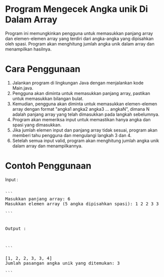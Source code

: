 # Program Mengecek Angka unik Di Dalam Array
Program ini memungkinkan pengguna untuk memasukkan panjang array dan elemen-elemen array yang terdiri dari angka-angka yang dipisahkan oleh spasi. 
Program akan menghitung jumlah angka unik dalam array dan menampilkan hasilnya.

# Cara Penggunaan
1. Jalankan program di lingkungan Java dengan menjalankan kode Main.java.
2. Pengguna akan diminta untuk memasukkan panjang array, pastikan untuk memasukkan bilangan bulat.
3. Kemudian, pengguna akan diminta untuk memasukkan elemen-elemen array dengan format "angka1 angka2 angka3 ... angkaN", dimana N adalah panjang array yang telah dimasukkan pada langkah sebelumnya.
4. Program akan memeriksa input untuk memastikan hanya angka dan spasi yang dimasukkan.
5. Jika jumlah elemen input dan panjang array tidak sesuai, program akan memberi tahu pengguna dan mengulangi langkah 3 dan 4.
6. Setelah semua input valid, program akan menghitung jumlah angka unik dalam array dan menampilkannya.

# Contoh Penggunaan

Input :

<pre>

```
Masukkan panjang array: 6
Masukkan elemen array (5 angka dipisahkan spasi): 1 2 2 3 3 4

```
</prev>

Output : 
  
<prev>

```

[1, 2, 2, 3, 3, 4]
Jumlah pasangan angka unik yang ditemukan: 3

```
</prev>
